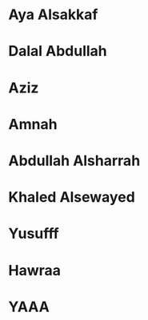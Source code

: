 # Aya Alsakkaf

# Dalal Abdullah

# Aziz

# Amnah

# Abdullah Alsharrah

# Khaled Alsewayed

# Yusufff

# Hawraa

# YAAA
